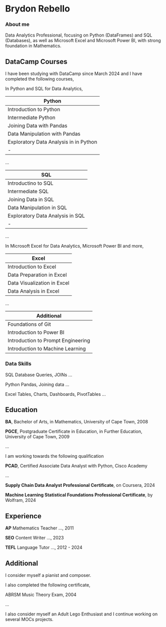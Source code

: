 # Brydon Rebello

### About me

Data Analytics Professional, focusing on Python (DataFrames) and SQL (Databases), as well as Microsoft Excel and Microsoft Power BI, with strong foundation in Mathematics.


## DataCamp Courses
I have been studying with DataCamp since March 2024 and I have completed the following courses,

In Python and SQL for Data Analytics,

| Python |
| --- |
| Introduction to Python |
| Intermediate Python |
| Joining Data with Pandas |
| Data Manipulation with Pandas |
| Exploratory Data Analysis in in Python |
| - |

...

| SQL |
| --- |
| Introductino to SQL |
| Intermediate SQL |
| Joining Data in SQL |
| Data Manipulation in SQL |
| Exploratory Data Analysis in SQL |
| - |

...

In Microsoft Excel for Data Analytics, Microsoft Power BI and more,

| Excel |
| --- |
| Introduction to Excel |
| Data Preparation in Excel |
| Data Visualization in Excel |
| Data Analysis in Excel |

...

| Additional |
| --- | 
| Foundations of Git |
| Introduction to Power BI |
| Introduction to Prompt Engineering |
| Introduction to Machine Learning |


### Data Skills

SQL Database Queries, JOINs ...

Python Pandas, Joining data ...

Excel Tables, Charts, Dashboards, PivotTables ...

## Education

**BA**, Bachelor of Arts, in Mathematics, University of Cape Town, 2008

**PGCE**, Postgraduate Certificate in Education, in Further Education, University of Cape Town, 2009

...

I am working towards the following qualification

**PCAD**, Certified Associate Data Analyst with Python, Cisco Academy

...

**Supply Chain Data Analyst Professional Certificate**, on Coursera, 2024

**Machine Learning Statistical Foundations Professional Certificate**, by Wolfram, 2024

## Experience

**AP** Mathematics Teacher ..., 2011

**SEO** Content Writer ..., 2023

**TEFL** Language Tutor ..., 2012 - 2024

## Additional

I consider myself a pianist and composer. 

I also completed the following certificate,

ABRSM Music Theory Exam, 2004

...

I also consider myself an Adult Lego Enthusiast and I continue working on several MOCs projects.
